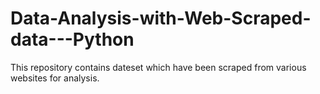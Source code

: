# Data-Analysis-with-Web-Scraped-data---Python
This repository contains dateset which have been scraped from various websites for analysis. 
